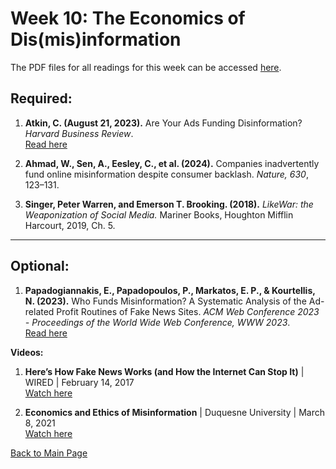 # Week 10: The Economics of Dis(mis)information

The PDF files for all readings for this week can be accessed [here](https://canvas.stanford.edu/courses/198736/files/folder/Week%2010).


## Required:

1. **Atkin, C. (August 21, 2023).**  Are Your Ads Funding Disinformation? *Harvard Business Review*.  
   [Read here](https://hbr.org/2023/08/are-your-ads-funding-disinformation)

2. **Ahmad, W., Sen, A., Eesley, C., et al. (2024).**  Companies inadvertently fund online misinformation despite consumer backlash. *Nature, 630*, 123–131.

3. **Singer, Peter Warren, and Emerson T. Brooking. (2018).** *LikeWar: the Weaponization of Social Media.* Mariner Books, Houghton Mifflin Harcourt, 2019, Ch. 5. 


---

## Optional:

1. **Papadogiannakis, E., Papadopoulos, P., Markatos, E. P., & Kourtellis, N. (2023).**  Who Funds Misinformation? A Systematic Analysis of the Ad-related Profit Routines of Fake News Sites. *ACM Web Conference 2023 - Proceedings of the World Wide Web Conference, WWW 2023*.  
   [Read here](https://doi.org/10.1145/3543507.3583443)

**Videos:**

1. **Here’s How Fake News Works (and How the Internet Can Stop It)** | WIRED | February 14, 2017  
   [Watch here](https://www.youtube.com/watch?v=frjITitjisY&t=28s)

2. **Economics and Ethics of Misinformation** | Duquesne University | March 8, 2021  
   [Watch here](https://www.youtube.com/watch?v=g9e8K96WjJA)


[Back to Main Page](README.md) 
